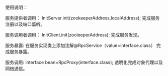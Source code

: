 
使用说明：

服务提供者调用：
InitServer.init(zookeeperAddress,localAddress);  完成服务注册以及端口监听。

服务调用者调用：
InitClient.init(zooleeperAddress);  完成服务发现。

服务暴露:
在服务实现类上添加注解@RpcService（value=interface.class） 完成服务暴露。

服务调用:
interface bean=RpcProxy(interface.class);  透明化完成对象代理以及网络通信。
